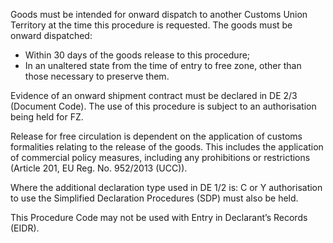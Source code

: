 Goods must be intended for onward dispatch to another Customs Union Territory at the time this procedure is requested. The goods must be onward dispatched:

*   Within 30 days of the goods release to this procedure;
*   In an unaltered state from the time of entry to free zone, other than those necessary to preserve them.

Evidence of an onward shipment contract must be declared in DE 2/3 (Document Code). The use of this procedure is subject to an authorisation being held for FZ.

Release for free circulation is dependent on the application of customs formalities relating to the release of the goods. This includes the application of commercial policy measures, including any prohibitions or restrictions (Article 201, EU Reg. No. 952/2013 (UCC)).

Where the additional declaration type used in DE 1/2 is: C or Y authorisation to use the Simplified Declaration Procedures (SDP) must also be held.

This Procedure Code may not be used with Entry in Declarant’s Records (EIDR).